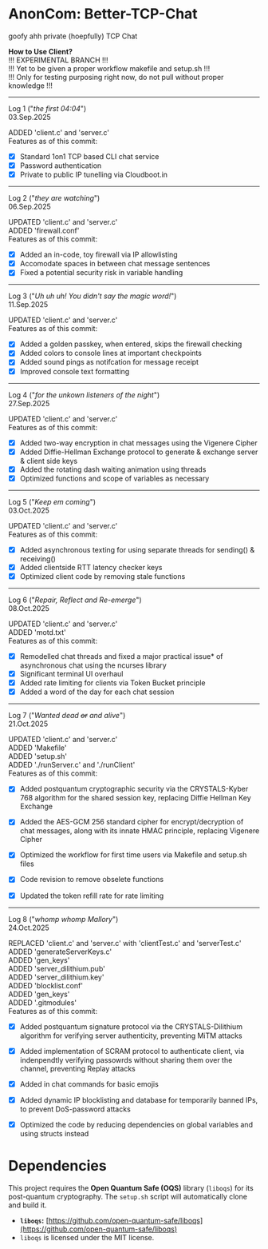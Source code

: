 # AnonCom: Better-TCP-Chat 
goofy ahh private (hoepfully) TCP Chat

**How to Use Client?** <br>
!!! EXPERIMENTAL BRANCH !!! <br>
!!! Yet to be given a proper workflow makefile and setup.sh !!! <br>
!!! Only for testing purposing right now, do not pull without proper knowledge !!! <br>

-------------------------
Log 1 ("_the first 04:04_") <br>
03.Sep.2025

ADDED 'client.c' and 'server.c' <br>
  Features as of this commit:<br>
- [x] Standard 1on1 TCP based CLI chat service
- [x] Password authentication 
- [x] Private to public IP tunelling via Cloudboot.in

-------------------------
Log 2 ("_they are watching_") <br>
06.Sep.2025

UPDATED 'client.c' and 'server.c' <br>
ADDED 'firewall.conf' <br>
  Features as of this commit:
- [x] Added an in-code, toy firewall via IP allowlisting
- [x] Accomodate spaces in between chat message sentences
- [x] Fixed a potential security risk in variable handling

-------------------------
Log 3 ("_Uh uh uh! You didn't say the magic word!_") <br>
11.Sep.2025

UPDATED 'client.c' and 'server.c'<br>
  Features as of this commit:<br>
- [x] Added a golden passkey, when entered, skips the firewall checking<br>
- [x] Added colors to console lines at important checkpoints<br>
- [x] Added sound pings as notifcation for message receipt<br>
- [x] Improved console text formatting<br>

-------------------------
Log 4 ("_for the unkown listeners of the night_") <br>
27.Sep.2025

UPDATED 'client.c' and 'server.c'<br>
  Features as of this commit:<br>
- [x] Added two-way encryption in chat messages using the Vigenere Cipher<br>
- [x] Added Diffie-Hellman Exchange protocol to generate & exchange server & client side keys<br>
- [x] Added the rotating dash waiting animation using threads
- [x] Optimized functions and scope of variables as necessary

-------------------------
Log 5 ("_Keep em coming_") <br>
03.Oct.2025

UPDATED 'client.c' and 'server.c'<br>
  Features as of this commit:<br>
- [x] Added asynchronous texting for using separate threads for sending() & receiving()<br>
- [x] Added clientside RTT latency checker keys<br>
- [x] Optimized client code by removing stale functions

-------------------------
Log 6 ("_Repair, Reflect and Re-emerge_") <br>
08.Oct.2025

UPDATED 'client.c' and 'server.c'<br>
ADDED 'motd.txt' <br>
  Features as of this commit:<br>
- [x] Remodelled chat threads and fixed a major practical issue* of asynchronous chat using the ncurses library<br>
- [x] Significant terminal UI overhaul<br>
- [x] Added rate limiting for clients via Token Bucket principle<br>
- [x] Added a word of the day for each chat session<br>

-------------------------
Log 7 ("_Wanted dead ~~or~~ and alive_") <br>
21.Oct.2025

UPDATED 'client.c' and 'server.c'<br>
ADDED 'Makefile' <br>
ADDED 'setup.sh' <br>
ADDED './runServer.c' and './runClient' <br>
  Features as of this commit:<br>
- [x] Added postquantum cryptographic security via the CRYSTALS-Kyber 768 algorithm for the shared session key, replacing Diffie Hellman Key Exchange<br>
- [x] Added the AES-GCM 256 standard cipher for encrypt/decryption of chat messages, along with its innate HMAC principle, replacing Vigenere Cipher<br>
- [x] Optimized the workflow for first time users via Makefile and setup.sh files<br>
- [x] Code revision to remove obselete functions<br>
- [x] Updated the token refill rate for rate limiting<br>


-------------------------
Log 8 ("_whomp whomp Mallory_") <br>
24.Oct.2025

REPLACED 'client.c' and 'server.c' with 'clientTest.c' and 'serverTest.c'<br>
ADDED 'generateServerKeys.c' <br>
ADDED 'gen_keys' <br>
ADDED 'server_dilithium.pub' <br>
ADDED 'server_dilithium.key' <br>
ADDED 'blocklist.conf' <br>
ADDED 'gen_keys' <br>
ADDED '.gitmodules' <br>
  Features as of this commit:<br>
- [x] Added postquantum signature protocol via the CRYSTALS-Dilithium algorithm for verifying server authenticity, preventing MiTM attacks<br>
- [x] Added implementation of SCRAM protocol to authenticate client, via indenpendtly verifying passowrds without sharing them over the channel, preventing Replay attacks <br>
- [x] Added in chat commands for basic emojis<br>
- [x] Added dynamic IP blocklisting and database for temporarily banned IPs, to prevent DoS-password attacks<br>
- [x] Optimized the code by reducing dependencies on global variables and using structs instead<br>


# Dependencies
This project requires the **Open Quantum Safe (OQS)** library (`liboqs`) for its post-quantum cryptography. The `setup.sh` script will automatically clone and build it.

- **`liboqs`:** [https://github.com/open-quantum-safe/liboqs](https://github.com/open-quantum-safe/liboqs)
- `liboqs` is licensed under the MIT license.
